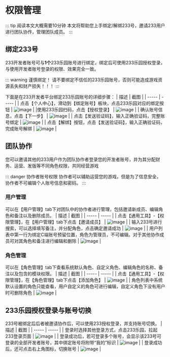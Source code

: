 # 权限管理

::: tip 阅读本文大概需要10分钟
本文将帮助您上手绑定/解绑233号，邀请233用户进行团队协作，管理团队成员。
::: 
## 绑定233号
233开发者账号可与**1个**233乐园账号进行绑定，绑定后可使用233乐园授权登录，与使用开发者账号登录的权限、效果完全一致。

::: warning 谨慎绑定！
请不要绑定不信任的233乐园账号，否则可能造成游戏资源丢失和财产损失！！！
:::

下面是在233开发者平台绑定233乐园账号的详细步骤：
| 描述  | 截图 | 
| ----- | ----- | 
| 点击【个人中心】，滑动到【绑定账号】板块，点击233乐园对应的绑定按钮 |  ![image](https://github.com/user-attachments/assets/9317e4d8-51c4-4c96-ad0e-4a361fba541f) | 
|使用233乐园扫码，点击【授权登录】 | ![image](https://github.com/user-attachments/assets/1953ff01-a05a-4188-b0d5-efe56f634c4c) | 
| 确认账号信息，点击【下一步】 | ![image](https://github.com/user-attachments/assets/3d3960e8-8360-4840-885d-a54c04e6ec3b) | 
| 点击【发送验证码】，输入正确验证码，完整账号绑定 | ![image](https://github.com/user-attachments/assets/80fdbd1c-db27-47d6-a039-bfe497988f9f) | 
| 点击【解绑】按钮，点击【发送验证码】，输入正确验证码，完成账号解绑 | ![image](https://github.com/user-attachments/assets/b6a71c47-86f0-4a52-9776-ca4f4891eaeb) | 

## 团队协作
您可以邀请其他的233用户作为团队协作者登录您的开发者账号，并为其分配财务、运营、发版等不同角色权限，共同经营游戏

::: danger 协作者账号权限
协作者可以辅助运营您的游戏，但是为了信息安全，协作者不可编辑个人账号信息和密码。
:::

### 用户管理
可以在【用户管理】tab下对团队中的协作者进行管理，包括邀请新成员、编辑角色和备注以及删除成员。
| 描述  | 截图 | 
| ----- | ----- | 
| 点击【通用工具】-【权限管理】，在【用户管理】tab下点击【邀请成员】 | ![image](https://github.com/user-attachments/assets/4456acac-9f95-45c2-8244-5745431a2aa6) |
| 输入233号进行搜索，可以选择填写备注，并分配角色，点击确定邀请成功 | ![image](https://github.com/user-attachments/assets/70920ea1-33f4-437f-952d-cf4ae0bc6d6a) | 
| 用户列表中第一行为绑定C端账号预留位置，角色为管理员，不可编辑。对于其他协作成员可对其角色和备注进行编辑和删除 | ![image](https://github.com/user-attachments/assets/cea76cc5-7321-4805-a656-0ac76f2cf31d) | 

### 角色管理
可以在【角色管理】tab下查看系统默认角色、自定义角色、编辑角色的名称、备注以及包含的模块权限。
| 描述  | 截图 | 
| ----- | ----- | 
| 点击【通用工具】-【权限管理】，在【角色管理】tab下点击【添加角色】 | ![image](https://github.com/user-attachments/assets/bfe3216b-e847-4fed-ac8a-4f00d015a232) |
| 角色列表中系统默认设置的角色只能查看，用户自定义的角色可进行编辑，自定义角色下没有用户时可删除角色 | ![image](https://github.com/user-attachments/assets/43226707-3202-43cc-92c4-ee3a52922cb9) | 

## 233乐园授权登录与账号切换
233号被绑定后后者被邀请协作后，可以使用233授权登录，并支持账号切换。
| 描述  | 截图 | 
| ----- | ----- | 
| 登录时选择其他登录方式，点击233乐园，拉起233登录页面 | ![image](https://github.com/user-attachments/assets/741ea0d7-46ba-495a-9a2b-ca23a7fb6f8c) |
| 登录成功后，若可登录多个账号，会显示该233号可登录的全部开发者账号，其中绑定账号将附带“我的”标识 | ![image](https://github.com/user-attachments/assets/907c0cb8-10fd-4a39-9914-1fd7c6aa674a) | 
| 登录成功后，还可点击右上角图标，切换账号 | ![image](https://github.com/user-attachments/assets/a826cf94-044a-4031-86d6-35880e200511) |

